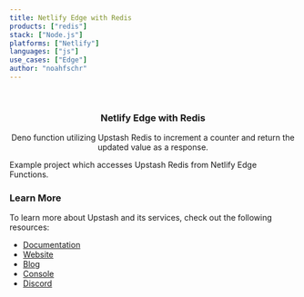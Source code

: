 ```yaml
---
title: Netlify Edge with Redis
products: ["redis"]
stack: ["Node.js"]
platforms: ["Netlify"]
languages: ["js"]
use_cases: ["Edge"]
author: "noahfschr"
---
```


<br />
<div align="center">

  <h3 align="center">Netlify Edge with Redis</h3>

  <p align="center">
   Deno function utilizing Upstash Redis to increment a counter and return the updated value as a response.
  </p>
</div>

Example project which accesses Upstash Redis from Netlify Edge Functions.

### Learn More

To learn more about Upstash and its services, check out the following resources:

- [Documentation](https://docs.upstash.com)
- [Website](https://upstash.com)
- [Blog](https://upstash.com/blog)
- [Console](https://console.upstash.com)
- [Discord](https://upstash.com/discord)
